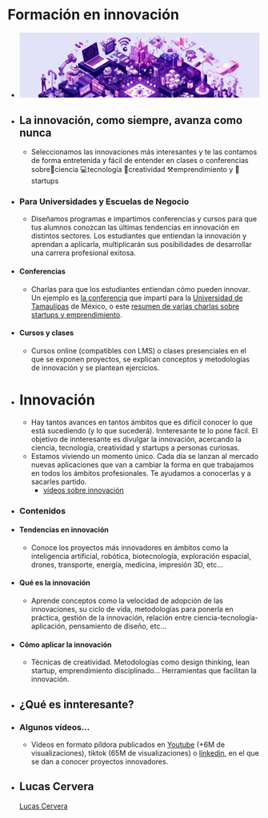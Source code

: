 # Formación en innovación
- ![DALL·E 2024-05-30 12.52.52 - An isometric landscape divided into various sections, each representing different themes connected in a harmonious layout banner.png](../assets/innovacion_banner.png)
- ## **La innovación, como siempre, avanza como nunca**
  - Seleccionamos las innovaciones más interesantes y te las contamos de forma entretenida y fácil de entender en clases o conferencias sobre🔬ciencia 💻tecnología 🔔creatividad ⚒️emprendimiento y 🚀startups
- ### **Para Universidades y Escuelas de Negocio**
  - Diseñamos programas e impartimos conferencias y cursos para que tus alumnos conozcan las últimas tendencias en innovación en distintos sectores. Los estudiantes que entiendan la innovación y aprendan a aplicarla, multiplicarán sus posibilidades de desarrollar una carrera profesional exitosa.
- #### **Conferencias**
  - Charlas para que los estudiantes entiendan cómo pueden innovar. Un ejemplo es [la conferencia](https://www.youtube.com/watch?v=j4lu36Lxvk4) que impartí para la [Universidad de Tamaulipas](https://www.serfadu.com/congreso-internacional-de-arquitectura-diseno-e-interiorismo/) de México, o este [resumen de varias charlas sobre startups y emprendimiento](https://www.youtube.com/watch?v=n8vGEpSRguQ&t=4s).
- #### **Cursos y clases**
  - Cursos online (compatibles con LMS) o clases presenciales en el que se exponen proyectos, se explican conceptos y metodologías de innovación y se plantean ejercicios.
- # Innovación
  - Hay tantos avances en tantos ámbitos que es difícil conocer lo que está sucediendo (y lo que sucederá). Innteresante te lo pone fácil. El objetivo de innteresante es divulgar la innovación, acercando la ciencia, tecnología, creatividad y startups a personas curiosas.
  - Estamos viviendo un momento único. Cada día se lanzan al mercado nuevas aplicaciones que van a cambiar la forma en que trabajamos en todos los ámbitos profesionales. Te ayudamos a conocerlas y a sacarles partido.
    - [vídeos sobre innovación](videos.md)
- ### **Contenidos**
- #### **Tendencias en innovación**
  - Conoce los proyectos más innovadores en ámbitos como la inteligencia artificial, robótica, biotecnología, exploración espacial, drones, transporte, energía, medicina, impresión 3D, etc…
- #### **Qué es la innovación**
  - Aprende conceptos como la velocidad de adopción de las innovaciones, su ciclo de vida, metodologías para ponerla en práctica, gestión de la innovación, relación entre ciencia-tecnología-aplicación, pensamiento de diseño, etc…
- #### **Cómo aplicar la innovación**
  - Técnicas de creatividad. Metodologías como design thinking, lean startup, emprendimiento disciplinado… Herramientas que facilitan la innovación.
- ## **¿Qué es innteresante?**
- ### **Algunos vídeos…**
  - Vídeos en formato píldora publicados en [Youtube](https://www.youtube.com/playlist?list=PLhKbjbKTIRcwF2FKe3MBcqj2K_mZYj88x) (+6M de visualizaciones), tiktok (65M de visualizaciones) o [linkedin](https://www.linkedin.com/mynetwork/discovery-see-all/?usecase=PEOPLE_FOLLOWS&followMember=lucascervera), en el que se dan a conocer proyectos innovadores.
- ## Lucas Cervera
  
  [Lucas Cervera](sobre_mi.md#lucas ':include')